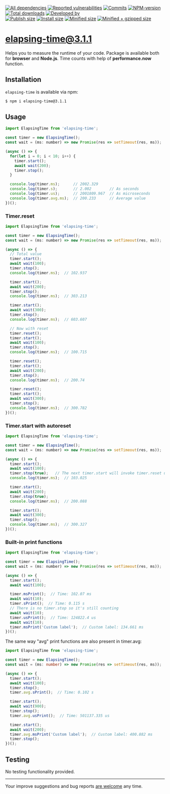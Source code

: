 [![All dependencies](https://img.shields.io/librariesio/release/npm/elapsing-time/3.1.1?style=flat-square "All dependencies of elapsing-time@3.1.1")](https://libraries.io/npm/elapsing-time/3.1.1)
[![Reported vulnerabilities](https://img.shields.io/snyk/vulnerabilities/npm/elapsing-time@3.1.1?style=flat-square "Reported vulnerabilities of elapsing-time@3.1.1")](https://snyk.io/test/npm/elapsing-time/3.1.1)
[![Commits](https://flat.badgen.net/github/commits/ArthurKa/elapsing-time)](https://github.com/ArthurKa/elapsing-time/commits/master)
[![NPM-version](https://img.shields.io/badge/npm-v3.1.1-blue.svg?style=flat-square&&logo=npm "Current NPM-version")](https://www.npmjs.com/package/elapsing-time/v/3.1.1)
[![Total downloads](https://img.shields.io/npm/dt/elapsing-time?style=flat-square "Total downloads for all the time")](https://npm-stat.com/charts.html?package=elapsing-time)
[![Developed by](https://img.shields.io/badge/developed_by-ArthurKa-blueviolet.svg?style=flat-square "Have any questions? You are always welcome.")](https://github.com/ArthurKa/elapsing-time/issues)\
[![Publish size](https://flat.badgen.net/packagephobia/publish/elapsing-time@3.1.1?label=publish 'Publish size of elapsing-time@3.1.1')](https://packagephobia.now.sh/result?p=elapsing-time@3.1.1)
[![Install size](https://flat.badgen.net/packagephobia/install/elapsing-time@3.1.1?label=install 'Install size of elapsing-time@3.1.1')](https://packagephobia.now.sh/result?p=elapsing-time@3.1.1)
[![Minified size](https://img.shields.io/bundlephobia/min/elapsing-time@3.1.1?style=flat-square&label=minified "Minified size of elapsing-time@3.1.1")](https://bundlephobia.com/result?p=elapsing-time@3.1.1)
[![Minified + gzipped size](https://img.shields.io/bundlephobia/minzip/elapsing-time@3.1.1?style=flat-square&label=minzipped "Minified + gzipped size of elapsing-time@3.1.1")](https://bundlephobia.com/result?p=elapsing-time@3.1.1)

# elapsing-time@3.1.1

Helps you to measure the runtime of your code. Package is available both for **browser** and **Node.js**. Time counts with help of **performance.now** function.

## Installation
`elapsing-time` is available via npm:
``` bash
$ npm i elapsing-time@3.1.1
```

## Usage
```js
import ElapsingTime from 'elapsing-time';

const timer = new ElapsingTime();
const wait = (ms: number) => new Promise(res => setTimeout(res, ms));

(async () => {
  for(let i = 0; i < 10; i++) {
    timer.start();
    await wait(200);
    timer.stop();
  }

  console.log(timer.ms);      // 2002.329
  console.log(timer.s);       // 2.002        // As seconds
  console.log(timer.us);      // 2001809.967  // As microseconds
  console.log(timer.avg.ms);  // 200.233      // Average value
})();
```

### Timer.reset
```js
import ElapsingTime from 'elapsing-time';

const timer = new ElapsingTime();
const wait = (ms: number) => new Promise(res => setTimeout(res, ms));

(async () => {
  // Total value
  timer.start();
  await wait(100);
  timer.stop();
  console.log(timer.ms);  // 102.937

  timer.start();
  await wait(200);
  timer.stop();
  console.log(timer.ms);  // 303.213

  timer.start();
  await wait(300);
  timer.stop();
  console.log(timer.ms);  // 603.607

  // Now with reset
  timer.reset();
  timer.start();
  await wait(100);
  timer.stop();
  console.log(timer.ms);  // 100.715

  timer.reset();
  timer.start();
  await wait(200);
  timer.stop();
  console.log(timer.ms);  // 200.74

  timer.reset();
  timer.start();
  await wait(300);
  timer.stop();
  console.log(timer.ms);  // 300.782
})();
```

### Timer.start with autoreset
```js
import ElapsingTime from 'elapsing-time';

const timer = new ElapsingTime();
const wait = (ms: number) => new Promise(res => setTimeout(res, ms));

(async () => {
  timer.start();
  await wait(100);
  timer.stop(true);   // The next timer.start will invoke timer.reset under the hood
  console.log(timer.ms);  // 103.025

  timer.start();
  await wait(200);
  timer.stop(true);
  console.log(timer.ms);  // 200.088

  timer.start();
  await wait(300);
  timer.stop();
  console.log(timer.ms);  // 300.327
})();
```

### Built-in print functions
```js
import ElapsingTime from 'elapsing-time';

const timer = new ElapsingTime();
const wait = (ms: number) => new Promise(res => setTimeout(res, ms));

(async () => {
  timer.start();
  await wait(100);

  timer.msPrint();  // Time: 102.07 ms
  await wait(10);
  timer.sPrint();  // Time: 0.115 s
  // There is no timer.stop so it's still counting
  await wait(10);
  timer.usPrint();  // Time: 124822.4 us
  await wait(10);
  timer.msPrint('Custom label');  // Custom label: 134.661 ms
})();
```

The same way "avg" print functions are also present in timer.avg:
```ts
import ElapsingTime from 'elapsing-time';

const timer = new ElapsingTime();
const wait = (ms: number) => new Promise(res => setTimeout(res, ms));

(async () => {
  timer.start();
  await wait(100);
  timer.stop();
  timer.avg.sPrint();  // Time: 0.102 s

  timer.start();
  await wait(900);
  timer.stop();
  timer.avg.usPrint();  // Time: 501137.335 us

  timer.start();
  await wait(200);
  timer.avg.msPrint('Custom label');  // Custom label: 400.882 ms
  timer.stop();
})();
```

## Testing
No testing functionality provided.

---

Your improve suggestions and bug reports [are welcome](https://github.com/ArthurKa/elapsing-time/issues) any time.
